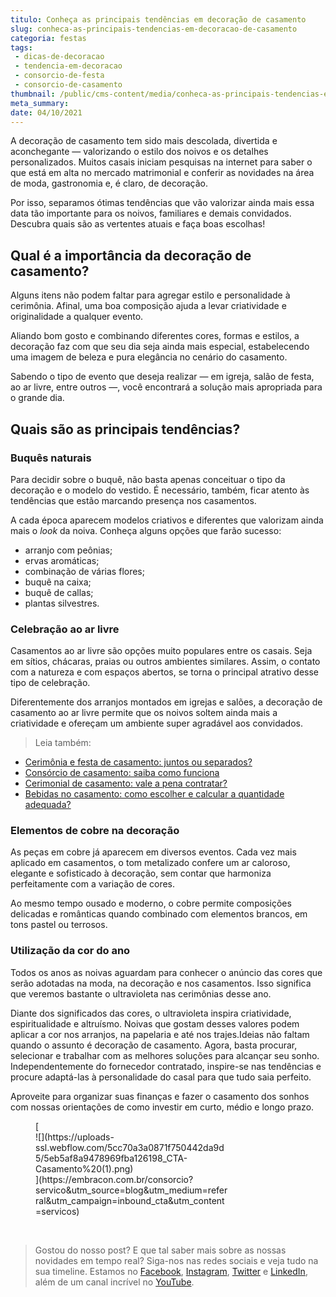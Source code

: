 ```yaml
---
titulo: Conheça as principais tendências em decoração de casamento
slug: conheca-as-principais-tendencias-em-decoracao-de-casamento
categoria: festas
tags:
 - dicas-de-decoracao
 - tendencia-em-decoracao
 - consorcio-de-festa
 - consorcio-de-casamento
thumbnail: /public/cms-content/media/conheca-as-principais-tendencias-em-decoracao-de-casamento.jpeg
meta_summary: 
date: 04/10/2021
---
```

A decoração de casamento tem sido mais descolada, divertida e aconchegante — valorizando o estilo dos noivos e os detalhes personalizados. Muitos casais iniciam pesquisas na internet para saber o que está em alta no mercado matrimonial e conferir as novidades na área de moda, gastronomia e, é claro, de decoração.

Por isso, separamos ótimas tendências que vão valorizar ainda mais essa data tão importante para os noivos, familiares e demais convidados. Descubra quais são as vertentes atuais e faça boas escolhas!

Qual é a importância da decoração de casamento?
-----------------------------------------------

Alguns itens não podem faltar para agregar estilo e personalidade à cerimônia. Afinal, uma boa composição ajuda a levar criatividade e originalidade a qualquer evento.

Aliando bom gosto e combinando diferentes cores, formas e estilos, a decoração faz com que seu dia seja ainda mais especial, estabelecendo uma imagem de beleza e pura elegância no cenário do casamento.

Sabendo o tipo de evento que deseja realizar — em igreja, salão de festa, ao ar livre, entre outros —, você encontrará a solução mais apropriada para o grande dia.

Quais são as principais tendências?
-----------------------------------

### Buquês naturais

Para decidir sobre o buquê, não basta apenas conceituar o tipo da decoração e o modelo do vestido. É necessário, também, ficar atento às tendências que estão marcando presença nos casamentos.

A cada época aparecem modelos criativos e diferentes que valorizam ainda mais o *look* da noiva. Conheça alguns opções que farão sucesso:

- arranjo com peônias;
- ervas aromáticas;
- combinação de várias flores;
- buquê na caixa;
- buquê de callas;
- plantas silvestres.

### Celebração ao ar livre

Casamentos ao ar livre são opções muito populares entre os casais. Seja em sítios, chácaras, praias ou outros ambientes similares. Assim, o contato com a natureza e com espaços abertos, se torna o principal atrativo desse tipo de celebração.

Diferentemente dos arranjos montados em igrejas e salões, a decoração de casamento ao ar livre permite que os noivos soltem ainda mais a criatividade e ofereçam um ambiente super agradável aos convidados.

> Leia também:

- [Cerimônia e festa de casamento: juntos ou separados?](https://www.embracon.com.br/blog/cerimonia-e-festa-de-casamento-juntos-ou-separados)
- [Consórcio de casamento: saiba como funciona](https://www.embracon.com.br/blog/consorcio-de-casamento-saiba-como-funciona)
- [Cerimonial de casamento: vale a pena contratar?](https://www.embracon.com.br/blog/cerimonial-de-casamento-vale-a-pena-contratar)
- [Bebidas no casamento: como escolher e calcular a quantidade adequada?](https://www.embracon.com.br/blog/bebidas-no-casamento-como-escolher-e-calcular-a-quantidade-adequada)

### Elementos de cobre na decoração

As peças em cobre já aparecem em diversos eventos. Cada vez mais aplicado em casamentos, o tom metalizado confere um ar caloroso, elegante e sofisticado à decoração, sem contar que harmoniza perfeitamente com a variação de cores.

Ao mesmo tempo ousado e moderno, o cobre permite composições delicadas e românticas quando combinado com elementos brancos, em tons pastel ou terrosos.

### Utilização da cor do ano

Todos os anos as noivas aguardam para conhecer o anúncio das cores que serão adotadas na moda, na decoração e nos casamentos. Isso significa que veremos bastante o ultravioleta nas cerimônias desse ano.

Diante dos significados das cores, o ultravioleta inspira criatividade, espiritualidade e altruísmo. Noivas que gostam desses valores podem aplicar a cor nos arranjos, na papelaria e até nos trajes.Ideias não faltam quando o assunto é decoração de casamento. Agora, basta procurar, selecionar e trabalhar com as melhores soluções para alcançar seu sonho. Independentemente do fornecedor contratado, inspire-se nas tendências e procure adaptá-las à personalidade do casal para que tudo saia perfeito.

Aproveite para organizar suas finanças e fazer o casamento dos sonhos com nossas orientações de como investir em curto, médio e longo prazo.

<figure class="w-richtext-figure-type-image w-richtext-align-center" style="max-width:310px">[<div>![](https://uploads-ssl.webflow.com/5cc70a3a0871f750442da9d5/5eb5af8a9478969fba126198_CTA-Casamento%20(1).png)</div>](https://embracon.com.br/consorcio?servico&utm_source=blog&utm_medium=referral&utm_campaign=inbound_cta&utm_content=servicos)</figure>‍

> Gostou do nosso post? E que tal saber mais sobre as nossas novidades em tempo real? Siga-nos nas redes sociais e veja tudo na sua timeline. Estamos no [Facebook](https://www.facebook.com/embracon/), [Instagram](https://www.instagram.com/embraconoficial/), [Twitter](https://twitter.com/embracon) e [LinkedIn](https://www.linkedin.com/company/1018875/), além de um canal incrível no [YouTube](https://www.youtube.com/channel/UCL-Y0mv9zc73Iek48NLUBzQ).

